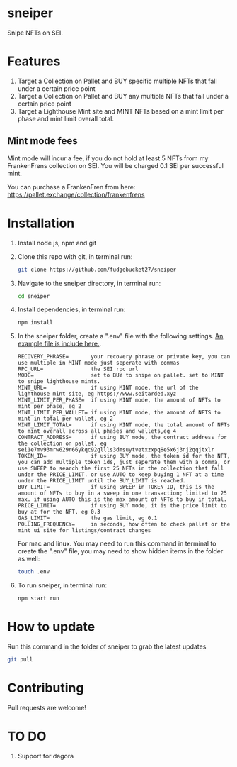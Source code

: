 # sneiper
Snipe NFTs on SEI.

# Features
1. Target a Collection on Pallet and BUY specific multiple NFTs that fall under a certain price point
2. Target a Collection on Pallet and BUY any multiple NFTs that fall under a certain price point
3. Target a Lighthouse Mint site and MINT NFTs based on a mint limit per phase and mint limit overall total.

## Mint mode fees
Mint mode will incur a fee, if you do not hold at least 5 NFTs from my FrankenFrens collection on SEI. You will be charged 0.1 SEI per successful mint. 

You can purchase a FrankenFren from here: https://pallet.exchange/collection/frankenfrens

# Installation
1. Install node js, npm and git
2. Clone this repo with git, in terminal run:
   ```bash
   git clone https://github.com/fudgebucket27/sneiper
   ```
3. Navigate to the sneiper directory, in terminal run:
   ```bash
   cd sneiper
   ```
4. Install dependencies, in terminal run:
   ```bash
   npm install
   ```
5. In the sneiper folder, create a ".env" file with the following settings. [An example file is include here.](https://github.com/fudgebucket27/sneiper/blob/main/.env.example). 
   ```text
   RECOVERY_PHRASE=       your recovery phrase or private key, you can use multiple in MINT mode just seperate with commas
   RPC_URL=               the SEI rpc url
   MODE=                  set to BUY to snipe on pallet. set to MINT to snipe lighthouse mints.
   MINT_URL=              if using MINT mode, the url of the lighthouse mint site, eg https://www.seitarded.xyz 
   MINT_LIMIT_PER_PHASE=  if using MINT mode, the amount of NFTs to mint per phase, eg 2
   MINT_LIMIT_PER_WALLET= if using MINT mode, the amount of NFTS to mint in total per wallet, eg 2 
   MINT_LIMIT_TOTAL=      if using MINT mode, the total amount of NFTs to mint overall across all phases and wallets,eg 4 
   CONTRACT_ADDRESS=      if using BUY mode, the contract address for the collection on pallet, eg sei1e7mv93mrw629r66ykqc92gllls3dmsuytvetxzxpq8e5x6j3nj2qqjtxlr
   TOKEN_ID=              if using BUY mode, the token id for the NFT, you can add multiple token ids, just seperate them with a comma, or use SWEEP to search the first 25 NFTs in the collection that fall under the PRICE_LIMIT. or use AUTO to keep buying 1 NFT at a time under the PRICE_LIMIT until the BUY_LIMIT is reached. 
   BUY_LIMIT=             if using SWEEP in TOKEN_ID, this is the amount of NFTs to buy in a sweep in one transaction; limited to 25 max. if using AUTO this is the max amount of NFTs to buy in total.
   PRICE_LIMIT=           if using BUY mode, it is the price limit to buy at for the NFT, eg 0.3
   GAS_LIMIT=             the gas limit, eg 0.1
   POLLING_FREQUENCY=     in seconds, how often to check pallet or the mint ui site for listings/contract changes
   ```

   For mac and linux. You may need to run this command in terminal to create the ".env" file, you may need to show hidden items in the folder as well:
   ```bash
   touch .env
   ```

   
7. To run sneiper, in terminal run:
   ```bash
   npm start run
   ```

# How to update
Run this command in the folder of sneiper to grab the latest updates

```bash
git pull
```
   
# Contributing
Pull requests are welcome! 

# TO DO
1. Support for dagora
